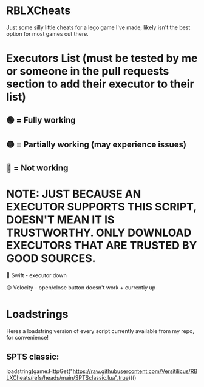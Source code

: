 # RBLXCheats
Just some silly little cheats for a lego game I've made, likely isn't the best option for most games out there.

# Executors List (must be tested by me or someone in the pull requests section to add their executor to their list)
## 🟢 = Fully working
## 🟡 = Partially working (may experience issues)
## 🔴 = Not working
# NOTE: JUST BECAUSE AN EXECUTOR SUPPORTS THIS SCRIPT, DOESN'T MEAN IT IS TRUSTWORTHY. ONLY DOWNLOAD EXECUTORS THAT ARE TRUSTED BY GOOD SOURCES.
🔴 Swift - executor down

🟡 Velocity - open/close button doesn't work + currently up

# Loadstrings
 Heres a loadstring version of every script currently available from my repo, for convenience!

## SPTS classic:
loadstring(game:HttpGet("https://raw.githubusercontent.com/Versitilicus/RBLXCheats/refs/heads/main/SPTSclassic.lua",true))()
